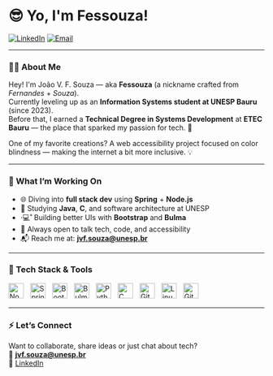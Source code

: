 # 😎 Yo, I'm Fessouza!

[![LinkedIn](https://img.shields.io/badge/LinkedIn-blue?style=flat&logo=linkedin&labelColor=0A66C2&link=https://www.linkedin.com/in/jo%C3%A3o-souza-2b5498200/)](https://www.linkedin.com/in/jo%C3%A3o-souza-2b5498200/)
[![Email](https://img.shields.io/badge/Email-jvf.souza@unesp.br-red?style=flat&logo=gmail&logoColor=white)](mailto:jvf.souza@unesp.br)

---

### 👨‍💻 About Me

Hey! I'm João V. F. Souza — aka **Fessouza** (a nickname crafted from *Fernandes* + *Souza*).  
Currently leveling up as an **Information Systems student at UNESP Bauru** (since 2023).  
Before that, I earned a **Technical Degree in Systems Development** at **ETEC Bauru** — the place that sparked my passion for tech. 🚀

One of my favorite creations? A web accessibility project focused on color blindness — making the internet a bit more inclusive. 💡

---

### 🔧 What I’m Working On

- 🌐 Diving into **full stack dev** using **Spring** + **Node.js**
- 🧠 Studying **Java**, **C**, and software architecture at UNESP
- ‧💻˚ Building better UIs with **Bootstrap** and **Bulma**
- 💬 Always open to talk tech, code, and accessibility
- 📬 Reach me at: **jvf.souza@unesp.br**

---

### 🧰 Tech Stack & Tools

<img align="left" alt="Node.js" width="30px" style="padding-right:10px;" src="https://cdn.jsdelivr.net/gh/devicons/devicon/icons/nodejs/nodejs-original.svg" />
<img align="left" alt="Spring" width="30px" style="padding-right:10px;" src="https://cdn.jsdelivr.net/gh/devicons/devicon/icons/spring/spring-original.svg" />
<img align="left" alt="Bootstrap" width="30px" style="padding-right:10px;" src="https://cdn.jsdelivr.net/gh/devicons/devicon/icons/bootstrap/bootstrap-plain.svg" />
<img align="left" alt="Bulma" width="30px" style="padding-right:10px;" src="https://cdn.jsdelivr.net/gh/devicons/devicon/icons/bulma/bulma-plain.svg" />
<img align="left" alt="Python" width="30px" style="padding-right:10px;" src="https://cdn.jsdelivr.net/gh/devicons/devicon/icons/python/python-plain.svg" />
<img align="left" alt="C" width="30px" style="padding-right:10px;" src="https://cdn.jsdelivr.net/gh/devicons/devicon/icons/c/c-original.svg" />
<img align="left" alt="Git" width="30px" style="padding-right:10px;" src="https://cdn.jsdelivr.net/gh/devicons/devicon/icons/git/git-original.svg" />
<img align="left" alt="Linux" width="30px" style="padding-right:10px;" src="https://cdn.jsdelivr.net/gh/devicons/devicon/icons/linux/linux-original.svg" />
<img align="left" alt="GitHub" width="30px" style="padding-right:10px;" src="https://cdn.jsdelivr.net/gh/devicons/devicon/icons/github/github-original.svg" />
<br /><br />

---

### ⚡ Let’s Connect

Want to collaborate, share ideas or just chat about tech?  
📧 **jvf.souza@unesp.br**  
🔗 [LinkedIn](https://www.linkedin.com/in/jo%C3%A3o-souza-2b5498200/)
